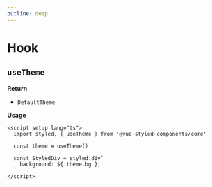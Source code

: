 ```yaml
---
outline: deep
---
```


# Hook

## `useTheme`

**Return**

- `DefaultTheme`

**Usage**

```vue
<script setup lang="ts">
  import styled, { useTheme } from '@vue-styled-components/core'

  const theme = useTheme()

  const StyledDiv = styled.div`
    background: ${ theme.bg };
  `
</script>
```
